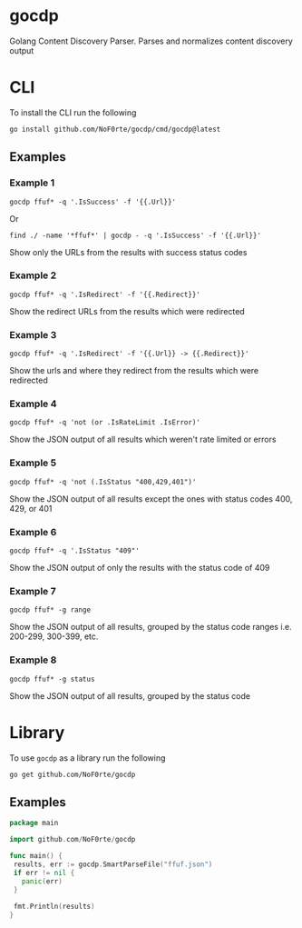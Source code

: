 # gocdp
Golang Content Discovery Parser. Parses and normalizes content discovery output
 # CLI
 To install the CLI run the following
 ```
 go install github.com/NoF0rte/gocdp/cmd/gocdp@latest
 ```

 ## Examples
 ### Example 1
```
gocdp ffuf* -q '.IsSuccess' -f '{{.Url}}'
```
Or
```
find ./ -name '*ffuf*' | gocdp - -q '.IsSuccess' -f '{{.Url}}'
```
Show only the URLs from the results with success status codes
### Example 2
```
gocdp ffuf* -q '.IsRedirect' -f '{{.Redirect}}'
```
Show the redirect URLs from the results which were redirected
### Example 3
```
gocdp ffuf* -q '.IsRedirect' -f '{{.Url}} -> {{.Redirect}}'
```
Show the urls and where they redirect from the results which were redirected
### Example 4
```
gocdp ffuf* -q 'not (or .IsRateLimit .IsError)'
```
Show the JSON output of all results which weren't rate limited or errors
### Example 5
```
gocdp ffuf* -q 'not (.IsStatus "400,429,401")'
```
Show the JSON output of all results except the ones with status codes 400, 429, or 401
### Example 6
```
gocdp ffuf* -q '.IsStatus "409"'
```
Show the JSON output of only the results with the status code of 409
### Example 7
```
gocdp ffuf* -g range
```
Show the JSON output of all results, grouped by the status code ranges i.e. 200-299, 300-399, etc.
### Example 8
```
gocdp ffuf* -g status
```
Show the JSON output of all results, grouped by the status code

 # Library
 To use `gocdp` as a library run the following
 ```
 go get github.com/NoF0rte/gocdp
 ```
 
 ## Examples
 ```go
 package main
 
 import github.com/NoF0rte/gocdp
 
 func main() {
  results, err := gocdp.SmartParseFile("ffuf.json")
  if err != nil {
    panic(err)
  }
  
  fmt.Println(results)
 }
 ```
